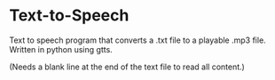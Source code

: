 # Text-to-Speech
Text to speech program that converts a .txt file to a playable .mp3 file. Written in python using gtts.

(Needs a blank line at the end of the text file to read all content.)
